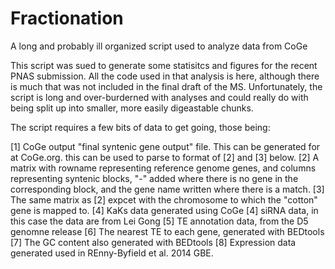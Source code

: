 Fractionation
=============

A long and probably ill organized script used to analyze data from CoGe

This script was sued to generate some statisitcs and figures for the recent PNAS submission. All the code used in that analysis is here, although there is much that was not included in the final draft of the MS. Unfortunately, the script is long and over-burderned with analyses and could really do with being split up into smaller, more easily digeastable chunks.

The script requires a few bits of data to get going, those being:

[1] CoGe output "final syntenic gene output" file. This can be generated for at CoGe.org. this can be used to parse to format of [2] and [3] below.
[2] A matrix with rowname representing reference genome genes, and columns representing syntenic blocks, "-" added where there is no gene in the corresponding block, and the gene name written where there is a match.
[3] The same matrix as [2] expcet with the chromosome to which the "cotton" gene is mapped to.
[4] KaKs data generated using CoGe
[4] siRNA data, in this case the data are from Lei Gong
[5] TE annotation data, from the D5 genomne release
[6] The nearest TE to each gene, generated with BEDtools
[7] The GC content also generated with BEDtools
[8] Expression data generated used in REnny-Byfield et al. 2014 GBE.
